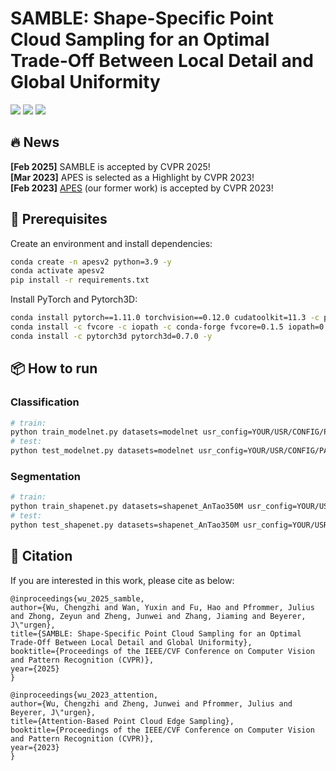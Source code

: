 # SAMBLE: Shape-Specific Point Cloud Sampling for an Optimal Trade-Off Between Local Detail and Global Uniformity

<p>
<a href="https://arxiv.org/abs/2504.19581">
    <img src="https://img.shields.io/badge/PDF-arXiv-brightgreen" /></a>
<a href="https://ies.iar.kit.edu/1473_1524.php">
    <img src="https://img.shields.io/badge/Author-Homepage-red" /></a>
<a href="https://pytorch.org/">
    <img src="https://img.shields.io/badge/Framework-PyTorch-orange" /></a>
</p>

## 🔥 News

**[Feb 2025]** SAMBLE is accepted by CVPR 2025! <br>
**[Mar 2023]** APES is selected as a Highlight by CVPR 2023! <br>
**[Feb 2023]** [APES](https://github.com/JunweiZheng93/APES) (our former work) is accepted by CVPR 2023!


## 🔧 Prerequisites

Create an environment and install dependencies:
```bash
conda create -n apesv2 python=3.9 -y
conda activate apesv2
pip install -r requirements.txt
```
Install PyTorch and Pytorch3D:
```bash
conda install pytorch==1.11.0 torchvision==0.12.0 cudatoolkit=11.3 -c pytorch -y
conda install -c fvcore -c iopath -c conda-forge fvcore=0.1.5 iopath=0.1.9 -y
conda install -c pytorch3d pytorch3d=0.7.0 -y
```


## 📦 How to run

### Classification

```bash
# train:
python train_modelnet.py datasets=modelnet usr_config=YOUR/USR/CONFIG/PATH train.ddp.which_gpu=[0,1] train.epochs=2
# test:
python test_modelnet.py datasets=modelnet usr_config=YOUR/USR/CONFIG/PATH train.ddp.which_gpu=[0,1] train.epochs=2
```

### Segmentation
 
```bash
# train:
python train_shapenet.py datasets=shapenet_AnTao350M usr_config=YOUR/USR/CONFIG/PATH test.ddp.which_gpu=[0,1]
# test:
python test_shapenet.py datasets=shapenet_AnTao350M usr_config=YOUR/USR/CONFIG/PATH test.ddp.which_gpu=[0,1]
```

## 📖 Citation

If you are interested in this work, please cite as below:

```text
@inproceedings{wu_2025_samble,
author={Wu, Chengzhi and Wan, Yuxin and Fu, Hao and Pfrommer, Julius and Zhong, Zeyun and Zheng, Junwei and Zhang, Jiaming and Beyerer, J\"urgen},
title={SAMBLE: Shape-Specific Point Cloud Sampling for an Optimal Trade-Off Between Local Detail and Global Uniformity},
booktitle={Proceedings of the IEEE/CVF Conference on Computer Vision and Pattern Recognition (CVPR)},
year={2025}
}
```
```text
@inproceedings{wu_2023_attention,
author={Wu, Chengzhi and Zheng, Junwei and Pfrommer, Julius and Beyerer, J\"urgen},
title={Attention-Based Point Cloud Edge Sampling},
booktitle={Proceedings of the IEEE/CVF Conference on Computer Vision and Pattern Recognition (CVPR)},
year={2023}
}
```
